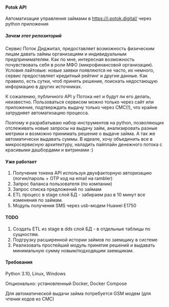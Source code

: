 #### Potok API

Автоматизация управления займами в https://i.potok.digital/ через python приложения

##### Зачем этот репозиторий

Сервис Поток Диджитал, предоставляет возможность физическим лицам давать займы организациям и индивидуальным предпринимателям.
Как по мне, интересная возможность почувствовать себя в роли МФО (микрофинансовой организации). Условия лайтовые: новые заявки 
появляются не часто, их немного, сервис предоставляет кредитный рейтинг и другие данные. Как правило, есть сутки, чтоб принять решение, поискать недостающую информацию в других источниках. 

К сожалению, публичного API у Потока нет и будут ли его делать, неизвестно. Пользоваться сервисом можно только через сайт или приложение, подтверждать выдачу только через СМС(!), что крайне затрудняет автоматизацию процесса.

Поэтому я разрабатываю набор инструментов на python, позволяющих отслеживать новые запросы на выдачу займ, анализировать разные метрики и возможно
принимать решение о выдаче займа. А так же автоматически выдавать суммы. 
В идеале, хочу объединить все в микросервисную архитектуру, наладить пайплайн денежного потока с красивыми дашбордами и витринами :)

#### Уже работает

1) Получение токена API используя двухфакторную авторизацию (логин/пароль + OTP код на email на rambler)
2) Запрос баланса пользователя (по компании) 
3) Запрос списка предложений по займам
4) ETL процесс в stage слой БД - забираем раз в 10 минут все изменения по займам.
5) Модуль получения SMS через usb-модем Huawei E1750

#### TODO

1) Создать ETL из stage в dds слой БД - в отдельные таблицы по сущностям.
2) Подгрузку расширенной истории займов по заемщику в системе
3) Реализовать простейший модуль принятия решений и выдавать минимальную сумму новым/подходящим заемщикам.

#### Требования

Python 3.10, Linux, Windows

Опционально: установленный Docker, Docker Compose

Для автоматической выдачи займа потребуется GSM модем (для чтения кодов из СМС)
